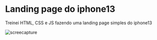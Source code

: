 # Landing page do iphone13
 Treinei HTML, CSS e JS fazendo uma landing page simples do iphone13

![screecapture](https://github.com/isinhah/landing-page-iphone13/assets/100586957/8a860a18-1263-46ba-863b-99312178f1db)
